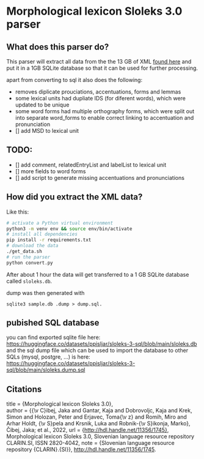 # Morphological lexicon Sloleks 3.0 parser

## What does this parser do?
This parser will extract all data from the the 13 GB of XML [found here](https://www.clarin.si/repository/xmlui/handle/11356/1745)
and put it in a 1GB SQLite database so that it can be used for further processing.

apart from converting to sql it also does the following:
- removes diplicate prouciations, accentuations, forms and lemmas
- some lexical units had dupliate IDS (for diferent words), which were updated to be unique
- some word forms had multiple orthography forms, which were split out into separate word_forms to enable correct linking to accentuation and pronunciation
- [] add MSD to lexical unit

## TODO:
- [] add comment, relatedEntryList and labelList to lexical unit
- [] more fields to word forms
- [] add script to generate missing accentuations and pronunciations

## How did you extract the XML data?
Like this:
```bash
# activate a Python virtual environment
python3 -m venv env && source env/bin/activate
# install all dependencies
pip install -r requirements.txt
# download the data
./get_data.sh
# run the parser
python convert.py
```

After about 1 hour the data will get transferred to a 1 GB SQLite database called `sloleks.db`.

dump was then generated with
```
sqlite3 sample.db .dump > dump.sql.
```

## pubished SQL database

you can find exported sqlite file here: https://huggingface.co/datasets/ppisljar/sloleks-3-sql/blob/main/sloleks.db
and the sql dump file which can be used to import the database to other SQLs (mysql, postgre, ...) is here: https://huggingface.co/datasets/ppisljar/sloleks-3-sql/blob/main/sloleks.dump.sql

## Citations
 title = {Morphological lexicon Sloleks 3.0},	
 author = {{\v C}ibej, Jaka and Gantar, Kaja and Dobrovoljc, Kaja and Krek, Simon and Holozan, Peter and Erjavec, Toma{\v z} and Romih, Miro and Arhar Holdt, {\v S}pela and Krsnik, Luka and Robnik-{\v S}ikonja, Marko},	 Čibej, Jaka; et al., 2022, 
 url = {http://hdl.handle.net/11356/1745},	  Morphological lexicon Sloleks 3.0, Slovenian language resource repository CLARIN.SI, ISSN 2820-4042, 
 note = {Slovenian language resource repository {CLARIN}.{SI}},	  http://hdl.handle.net/11356/1745.